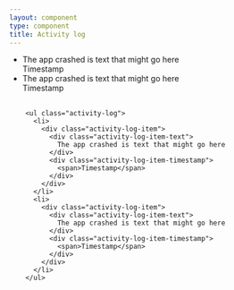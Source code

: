 ```yaml
---
layout: component
type: component
title: Activity log
---
```


<ul class="activity-log">
  <li>
    <div class="activity-log-item">
      <div class="activity-log-item-text">
        The app crashed is text that might go here
      </div>
      <div class="activity-log-item-timestamp">
        <span>Timestamp</span>
      </div>
    </div>
  </li>
  <li>
    <div class="activity-log-item">
      <div class="activity-log-item-text">
        The app crashed is text that might go here
      </div>
      <div class="activity-log-item-timestamp">
        <span>Timestamp</span>
      </div>
    </div>
  </li>
</ul>

<pre>
  <code>
    &lt;ul class="activity-log">
      &lt;li>
        &lt;div class="activity-log-item">
          &lt;div class="activity-log-item-text">
            The app crashed is text that might go here
          &lt;/div>
          &lt;div class="activity-log-item-timestamp">
            &lt;span>Timestamp&lt;/span>
          &lt;/div>
        &lt;/div>
      &lt;/li>
      &lt;li>
        &lt;div class="activity-log-item">
          &lt;div class="activity-log-item-text">
            The app crashed is text that might go here
          &lt;/div>
          &lt;div class="activity-log-item-timestamp">
            &lt;span>Timestamp&lt;/span>
          &lt;/div>
        &lt;/div>
      &lt;/li>
    &lt;/ul>
  </code>
</pre>
